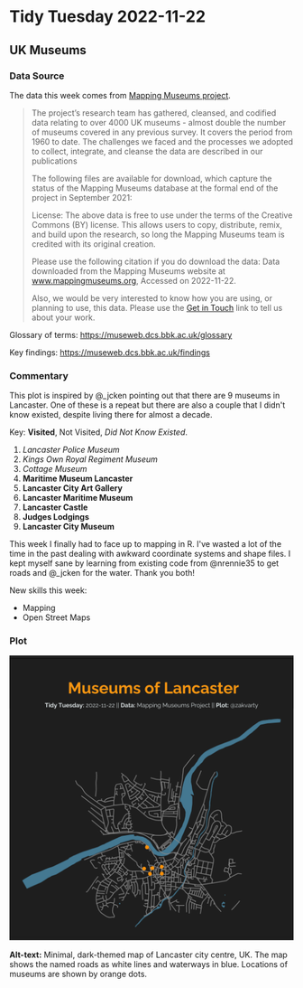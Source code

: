 # Tidy Tuesday 2022-11-22

## UK Museums

### Data Source

The data this week comes from [Mapping Museums project](https://museweb.dcs.bbk.ac.uk/data).

> The project’s research team has gathered, cleansed, and codified data relating to over 4000 UK museums - almost double the number of museums covered in any previous survey. It covers the period from 1960 to date. The challenges we faced and the processes we adopted to collect, integrate, and cleanse the data are described in our publications
>
> The following files are available for download, which capture the status of the Mapping Museums database at the formal end of the project in September 2021:
>
> License: The above data is free to use under the terms of the Creative Commons (BY) license. This allows users to copy, distribute, remix, and build upon the research, so long the Mapping Museums team is credited with its original creation.
>
> Please use the following citation if you do download the data: Data downloaded from the Mapping Museums website at www.mappingmuseums.org, Accessed on 2022-11-22.
>
> Also, we would be very interested to know how you are using, or planning to use, this data. Please use the [Get in Touch](https://museweb.dcs.bbk.ac.uk/contact) link to tell us about your work.

Glossary of terms: https://museweb.dcs.bbk.ac.uk/glossary

Key findings: https://museweb.dcs.bbk.ac.uk/findings


### Commentary

This plot is inspired by @_jcken pointing out that there are 9 museums in Lancaster. One of these is a repeat but there are also a couple that I didn't know existed, despite living there for almost a decade.

Key: **Visited**, Not Visited, _Did Not Know Existed_.

1. _Lancaster Police Museum_
2. _Kings Own Royal Regiment Museum_
3. _Cottage Museum_
4. **Maritime Museum Lancaster**
5. **Lancaster City Art Gallery**
6. **Lancaster Maritime Museum**
7. **Lancaster Castle**
8. **Judges Lodgings**
9. **Lancaster City Museum**


This week I finally had to face up to mapping in R. I've wasted a lot of the time in the past dealing with awkward coordinate systems and shape files. I kept myself sane by learning from existing code from @nrennie35 to get roads and @_jcken for the water. Thank you both!

New skills this week:

- Mapping
- Open Street Maps



### Plot

![](2022-11-22_lancaster-museums.png)

**Alt-text:** Minimal, dark-themed map of Lancaster city centre, UK. The map shows the named roads as white lines and waterways in blue. Locations of museums are shown by orange dots.
